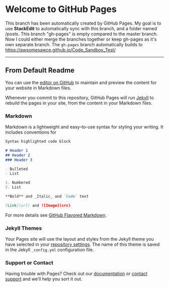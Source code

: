 # Welcome to GitHub Pages

This branch has been automatically created by GitHub Pages.  My goal is to use **StackEdit** to automatically sync with this branch, and a folder named /posts.  This branch "gh-pages" is empty compared to the master branch.  Now I could either merge the branches together or keep gh-pages as it's own separate branch.  The <code>gh-pages</code> branch automatically builds to https://awsomesawce.github.io/Code_Sandbox_Test/

---

## From Default Readme

You can use the [editor on GitHub](https://github.com/awsomesawce/Code_Sandbox_Test/edit/gh-pages/index.md) to maintain and preview the content for your website in Markdown files.

Whenever you commit to this repository, GitHub Pages will run [Jekyll](https://jekyllrb.com/) to rebuild the pages in your site, from the content in your Markdown files.

### Markdown

Markdown is a lightweight and easy-to-use syntax for styling your writing. It includes conventions for

```markdown
Syntax highlighted code block

# Header 1
## Header 2
### Header 3

- Bulleted
- List

1. Numbered
2. List

**Bold** and _Italic_ and `Code` text

[Link](url) and ![Image](src)
```

For more details see [GitHub Flavored Markdown](https://guides.github.com/features/mastering-markdown/).

### Jekyll Themes

Your Pages site will use the layout and styles from the Jekyll theme you have selected in your [repository settings](https://github.com/awsomesawce/Code_Sandbox_Test/settings). The name of this theme is saved in the Jekyll `_config.yml` configuration file.

### Support or Contact

Having trouble with Pages? Check out our [documentation](https://docs.github.com/categories/github-pages-basics/) or [contact support](https://github.com/contact) and we’ll help you sort it out.
